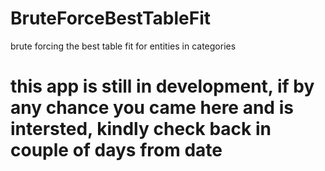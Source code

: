 # BruteForceBestTableFit
brute forcing the best table fit for entities in categories

# this app is still in development, if by any chance you came here and is intersted, kindly check back in couple of days from date
